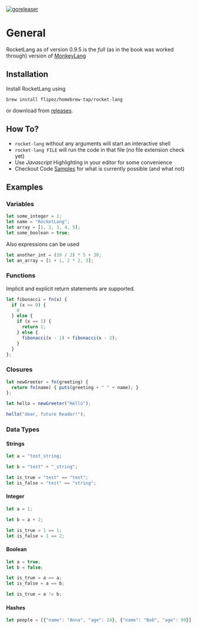 [![goreleaser](https://github.com/Flipez/rocket-lang/actions/workflows/release.yml/badge.svg)](https://github.com/Flipez/rocket-lang/actions/workflows/release.yml)

# General

RocketLang as of version 0.9.5 is the _full_ (as in the book was worked through) version of [MonkeyLang](https://monkeylang.org/)

## Installation

Install RocketLang using 

```
brew install flipez/homebrew-tap/rocket-lang
```
or download from [releases](https://github.com/Flipez/rocket-lang/releases).

## How To?

* `rocket-lang` without any arguments will start an interactive shell
* `rocket-lang FILE` will run the code in that file (no file extension check yet)
* Use _Javascript_ Highlighting in your editor for some convenience
* Checkout Code [Samples](examples/) for what is currently possible (and what not)

## Examples
### Variables
```js
let some_integer = 1;
let name = "RocketLang";
let array = [1, 2, 3, 4, 5];
let some_boolean = true;
```

Also expressions can be used
```js
let another_int = (10 / 2) * 5 + 30;
let an_array = [1 + 1, 2 * 2, 3];
```

### Functions
Implicit and explicit return statements are supported.
```js
let fibonacci = fn(x) {
  if (x == 0) {
    0
  } else {
    if (x == 1) {
      return 1;
    } else {
      fibonacci(x - 1) + fibonacci(x - 2);
    }
  }
};
```
### Closures
```js
let newGreeter = fn(greeting) {
  return fn(name) { puts(greeting + " " + name); }
};

let hello = newGreeter("Hello");

hello("dear, future Reader!");

```

### Data Types
#### Strings
```js
let a = "test_string;

let b = "test" + "_string";

let is_true = "test" == "test";
let is_false = "test" == "string";
```

#### Integer
```js
let a = 1;

let b = a + 2;

let is_true = 1 == 1;
let is_false = 1 == 2;
```

#### Boolean
```js
let a = true;
let b = false;

let is_true = a == a;
let is_false = a == b;

let is_true = a != b;
```

#### Hashes
```js
let people = [{"name": "Anna", "age": 24}, {"name": "Bob", "age": 99}];
```
